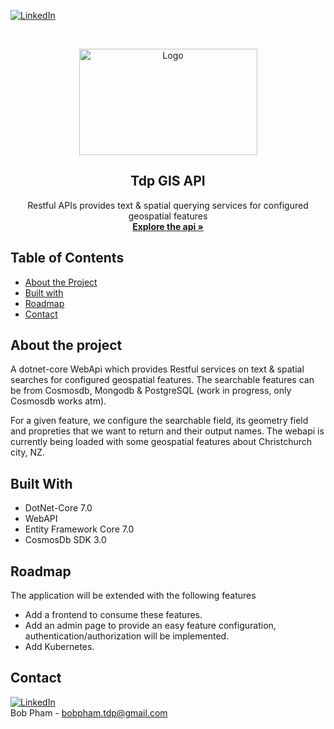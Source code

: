 [![LinkedIn][linkedin-shield]][linkedin-url]

<!-- PROJECT LOGO -->
<br />
<p align="center">
  <a href="#">
    <img src="https://i.ibb.co/gb2tf3s/Tdp-logo-main.png" alt="Logo" width="285" height="170">
  </a>

  <h2 align="center">Tdp GIS API</h2>

  <p align="center">
    Restful APIs provides text & spatial querying services for configured geospatial features
    <br />  
    <a href="https://tdp-gis-api.azurewebsites.net/swagger/index.html" target="_blank"><strong>Explore the api »</strong></a>   

  </p>
</p>

## Table of Contents
* [About the Project](#about-the-project)
* [Built with](#built-with)
* [Roadmap](#roadmap)
* [Contact](#contact)
  
## About the project
A dotnet-core WebApi which provides Restful services on text & spatial searches for configured geospatial features. The searchable features can be from Cosmosdb, Mongodb & PostgreSQL (work in progress, only Cosmosdb works atm). 

For a given feature, we configure the searchable field, its geometry field and propreties that we want to return and their output names. The webapi is currently being loaded with some geospatial features about Christchurch city, NZ. 

## Built With
* DotNet-Core 7.0
* WebAPI
* Entity Framework Core 7.0
* CosmosDb SDK 3.0

## Roadmap
The application will be extended with the following features
* Add a frontend to consume these features.
* Add an admin page to provide an easy feature configuration, authentication/authorization will be implemented.
* Add Kubernetes.


## Contact
[![LinkedIn][linkedin-shield]][linkedin-url]<br/>
Bob Pham - bobpham.tdp@gmail.com<br/>


[linkedin-shield]: https://img.shields.io/badge/-LinkedIn-black.svg?style=flat-square&logo=linkedin&colorB=555
[linkedin-url]: https://www.linkedin.com/in/bob-pham-93937973/
[tdp-logo]: tdp-logo.png
